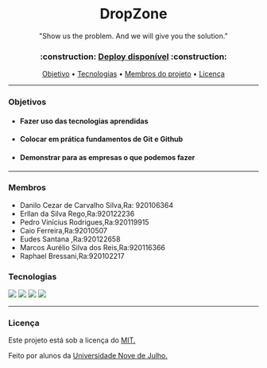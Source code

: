<h1 align="center">DropZone</h1>

<p align="center">"Show us the problem. And we will give you the solution."</p>

 <h3 align="center">:construction: <a href="https://projectdropzone.netlify.app/">Deploy disponível</a>    :construction:</h3>
 
<p align="center">
   <a href="#objetivos">Objetivo</a> •
   <a href="#tecnologias">Tecnologias</a> • 
   <a href="#membros">Membros do projeto</a> • 
   <a href="#licenca">Licença</a>
</p>

<hr>

<h3 id="objetivos">Objetivos</h3>
<ul>
 <li>
  <h4>Fazer uso das tecnologias aprendidas</h4>
 </li>
 
 <li>
  <h4>Colocar em prática fundamentos de Git e Github</h4>
 </li>
 
 <li>
  <h4>Demonstrar para as empresas o que podemos fazer</h4>
 </li>
 
</ul>

<hr>
<h3 id="membros">Membros</h3>
<ul>
 <li>Danilo Cezar de Carvalho Silva,Ra: 920106364</li>
 <li>Erllan da Silva Rego,Ra:920122236</li>
 <li>Pedro Vinícius Rodrigues,Ra:920119915</li>
 <li>Caio Ferreira,Ra:92010507</li>
 <li>Eudes Santana ,Ra:920122658</li>
 <li>Marcos Aurélio Silva dos Reis,Ra:920116366</li>
 <li>Raphael Bressani,Ra:920102217</li>          
</ul>
    
<h3 id="tecnologias">Tecnologias</h3>

<a href="#"><img src="https://img.shields.io/badge/HTML5-E34F26?style=for-the-badge&logo=html5&logoColor=white"></a>
<a href="#"><img src="https://img.shields.io/badge/CSS3-1572B6?style=for-the-badge&logo=css3&logoColor=white"></a>
<a href="#"><img src="https://img.shields.io/badge/Bootstrap-563D7C?style=for-the-badge&logo=bootstrap&logoColor=white"></a>
<a href="#"><img src="https://img.shields.io/badge/Python-14354C?style=for-the-badge&logo=python&logoColor=white"></a>

<hr>

<h3 id="licenca">Licença</h3>
<p>Este projeto está sob a licença do <a href="https://github.com/ErllanRego/DropZone-Technology/blob/main/LICENSE">MIT.</a>
<p>Feito por alunos da <a href="https://www.uninove.br/">Universidade Nove de Julho.</a>
